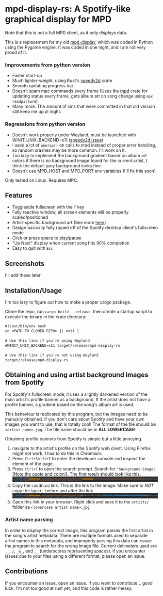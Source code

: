 # mpd-display-rs: A Spotify-like graphical display for MPD

Note that this is not a full MPD client, as it only *displays* data.

This is a replacement for my old [mpd-display](https://github.com/allylikesu/mpd-display), which was coded in Python using the Pygame engine. It was coded in one night, and I am not very proud of it.

### Improvements from python version
- Faster start-up
- Much lighter-weight, using Rust's [speedy2d](https://crates.io/crates/speedy2d) crate
- Smooth updating progress bar
- Doesn't spam mpc commands every frame (Uses the [mpd](https://crates.io/crates/mpd) crate for updating status every frame, gets album art on song change using `mpc readpicture`)
- Many more. The amount of sins that were committed in that old version still keep me up at night.
### Regressions from python version
- Doesn't work properly under Wayland, must be launched with WINIT_UNIX_BACKEND=x11 ([speedy2d issue](https://github.com/QuantumBadger/Speedy2D/issues/112))
- I used a lot of `unwrap()` on calls to mpd instead of proper error handling, so random crashes may be more common. I'll work on it.
- Too lazy to implement the background gradient based on album art colors if there is no background image found for the current artist, I think the default grey background looks fine.
- Doesn't use MPD_HOST and MPD_PORT env variables (I'll fix this soon)

Only tested on Linux. Requires MPC.

## Features
- Toggleable fullscreen with the `f` key
- Fully reactive window, all screen elements will be properly scaled/positioned
- Artist-specific background art (See more [here](#obtaining-and-using-artist-background-images-from-spotify))
- Design basically fully ripped off of the Spotify desktop client's fullscreen mode
- Click or press space to play/pause
- "Up Next" display when current song hits 90% completion
- Easy to quit with `Esc`

## Screenshots
I'll add these later

## Installation/Usage
I'm too lazy to figure out how to make a proper cargo package.

Clone the repo, run `cargo build --release`, then create a startup script to execute the binary in the crate directory:
```
#!/usr/bin/env bash
cd <PATH TO CLONED REPO> || exit 1

# Use this line if you're using Wayland
#WINIT_UNIX_BACKEND=x11 target/release/mpd-display-rs

# Use this line if you're not using Wayland
target/release/mpd-display-rs
```

## Obtaining and using artist background images from Spotify
For Spotify's fullscreen mode, it uses a slightly darkened version of the main artist's profile banner as a background.
If the artist does not have a profile banner, a gradient based on the song's album art is used.

This behaviour is replicated by this program, but the images need to be manually obtained.
If you don't care about Spotify and have your own images you want to use, that is totally cool!
The format of the file should be `<artist name>.jpg`.
The file name should be in **ALL LOWERCASE!**

Obtaining profile banners from Spotify is simple but a little annoying. 
1. navigate to the artist's profile on the Spotify web client. Using Firefox might not work, I had to do this in Chromium.
2. Press `Ctrl+Shift+I` to enter the developer console and inspect the element of the page.
3. Press `Ctrl+F` to open the search prompt. Search for `"background-image:` (Note the quote and colon!). The first result should look like this.
![image](img/background.png)
4. Copy the i.scdn.co link. This is the link to the image. Make sure to *NOT* copy the `&quot;` before and after the link.
![image](img/background2.png)
5. Open this link in your browser. Right click and save it to the `artists/` folder as `<lowercase artist name>.jpg`

### Artist name parsing
In order to display the correct image, this program parses the first artist in the song's artist metadata. There are multiple formats used to separate artist names in this metadata, and improperly parsing this data can cause the program to search for the wrong image file. Current delimeters used are `,_`, `/`, `_&_`, and `;_` (underscores representing spaces). If you encounter issues due to your files using a different format, please open an issue.

## Contributions
If you encounter an issue, open an issue. If you want to contribute... good luck. I'm not too good at rust yet, and this code is rather messy.
